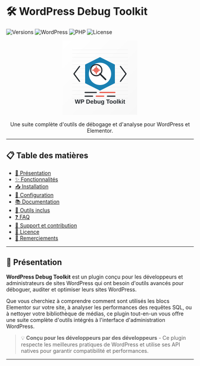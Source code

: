 # 🛠️ WordPress Debug Toolkit

![Versions](https://img.shields.io/badge/version-1.0.0-blue.svg)
![WordPress](https://img.shields.io/badge/WordPress-5.9%2B-green.svg)
![PHP](https://img.shields.io/badge/PHP-.7.4%2B-purple.svg)
![License](https://img.shields.io/badge/license-GPL--2.0%2B-red.svg)

<p align="center">
  <img src="assets/images/logo.svg" alt="WordPress Debug Toolkit logo" width="200">
</p>

<p align="center">
    Une suite complète d'outils de débogage et d'analyse pour WordPress et Elementor.
</p>

---
## 📋 Table des matières

- [🌟 Présentation](#-présentation)
- [✨ Fonctionnalités](#-fonctionnalités)
- [📥 Installation](#-installation)
- [🔧 Configuration](#-configuration)
- [📚 Documentation](#-documentation)
- [🧰 Outils inclus](#-outils-inclus)
- [❓ FAQ](#-faq)
- [🤝 Support et contribution](#-support-et-contribution)
- [📝 Licence](#-licence)
- [🙏  Remerciements](#-remerciements)

---

## 🌟 Présentation

**WordPress Debug Toolkit** est un plugin conçu pour les développeurs et administrateurs de sites WordPress qui ont besoin d'outils avancés pour déboguer, auditer et optimiser leurs sites WordPress.

Que vous cherchiez à comprendre comment sont utilisés les blocs Elementor sur votre site, à analyser les performances des requêtes SQL, ou à nettoyer votre bibliothèque de médias, ce plugin tout-en-un vous offre une suite complète d'outils intégrés à l'interface d'administration WordPress.

> 💡 **Conçu pour les développeurs par des développeurs** - Ce plugin respecte les meilleures pratiques de WordPress et utilise ses API natives pour garantir compatibilité et performances.

---